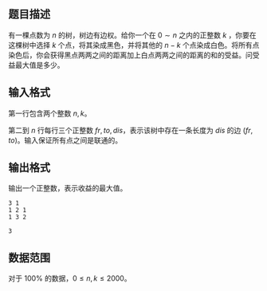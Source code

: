 ## 题目描述

有一棵点数为 $n$ 的树，树边有边权。给你一个在 $0 \sim n$ 之内的正整数 $k$ ，你要在这棵树中选择 $k$ 个点，将其染成黑色，并将其他的 $n-k$ 个点染成白色。将所有点染色后，你会获得黑点两两之间的距离加上白点两两之间的距离的和的受益。问受益最大值是多少。

## 输入格式

第一行包含两个整数 $n,k$。

第二到 $n$ 行每行三个正整数 $fr, to, dis$，表示该树中存在一条长度为 $dis$ 的边 $(fr, to)$。输入保证所有点之间是联通的。

## 输出格式

输出一个正整数，表示收益的最大值。

```input1
3 1
1 2 1
1 3 2
```

```output1
3
```

## 数据范围

对于 $100\%$ 的数据，$0 \leq n,k \leq 2000$。